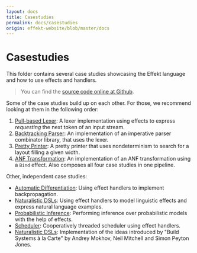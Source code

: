 ```yaml
---
layout: docs
title: Casestudies
permalink: docs/casestudies
origin: effekt-website/blob/master/docs
---
```


# Casestudies

This folder contains several case studies showcasing the Effekt language and how to use effects and handlers.

> You can find the [source code online at Github](https://github.com/effekt-lang/effekt/tree/master/examples/casestudies).

Some of the case studies build up on each other. For those, we recommend looking at them in the following order:

1. [Pull-based Lexer](/docs/casestudies/lexer.effekt.md): A lexer implementation using effects to express _requesting_ the next token
   of an input stream.
2. [Backtracking Parser](/docs/casestudies/parser.effekt.md): An implementation of an imperative parser combinator library, that uses the lexer.
3. [Pretty Printer](/docs/casestudies/prettyprinter.effekt.md): A pretty printer that uses nondeterminism to search for a layout filling a given width.
4. [ANF Transformation](/docs/casestudies/anf.effekt.md): An implementation of an ANF transformation using a `Bind` effect. Also composes all four case studies in one pipeline.

Other, independent case studies:

- [Automatic Differentiation](/docs/casestudies/ad.effekt.md): Using effect handlers to implement backpropagation.
- [Naturalistic DSLs](/docs/casestudies/naturalisticdsls.effekt.md): Using effect handlers to model linguistic effects and express natural language examples.
- [Probabilistic Inference](/docs/casestudies/inference.effekt.md): Performing inference over probabilistic models with the help of effects.
- [Scheduler](/docs/casestudies/scheduler.effekt.md): Cooperatively threaded scheduler using effect handlers.
- [Naturalistic DSLs](/docs/casestudies/buildsystem.effekt.md): Implementation of the ideas introduced by "Build Systems à la Carte" by Andrey Mokhov, Neil Mitchell and Simon Peyton Jones.